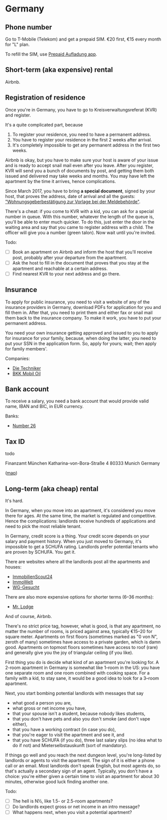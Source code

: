 # Germany

## Phone number

Go to T-Mobile (Telekom) and get a prepaid SIM. €20 first, €15 every month for
"L" plan.

To refill the SIM, use [Prepaid Aufladung app](https://itunes.apple.com/de/app/prepaid-aufladung/id881818215?mt=8).

## Short-term (aka expensive) rental

Airbnb.

## Registration of residence

Once you're in Germany, you have to go to Kreisverwaltungsreferat (KVR) and register.

It's a quite complicated part, because

1. To register your residence, you need to have a permanent address.
1. You have to register your residence in the first 2 weeks after arrival.
1. It's completely impossible to get any permanent address in the first two weeks.

Airbnb is okay, but you have to make sure your host is aware of your issue and
is ready to accept snail mail even after you leave. After you register, KVR will
send you a bunch of documents by post, and getting them both issued and
delivered may take weeks and months. You may have left the apartment by the time
it arrives, hence complications.

Since March 2017, you have to bring **a special document**, signed by your host,
that proves the address, date of arrival and all the guests:
["Wohnungsgeberbestätigung zur Vorlage bei der
Meldebehörde"](https://www.muenchen.de/rathaus/dam/jcr:2c08134d-c663-452b-9eb5-3ce859ba5d37/Wohnungsgeberbest&auml;tigung_Internet.pdf).

There's a cheat: if you come to KVR with a kid, you can ask for a special number
in queue. With this number, whatever the length of the queue is, you'll be able
to enter much quicker. To do this, just enter the door in the waiting area and
say that you came to register address with a child. The officer will give you a
number (green talon). Now wait until you're invited.

Todo:

- [ ] Book an apartment on Airbnb and inform the host that you'll receive post, probably after your departure from the apartment.
- [ ] Ask the host to fill in the document that proves that you stay at the apartment and reachable at a certain address.
- [ ] Find nearest KVR to your next address and go there.

## Insurance

To apply for public insurance, you need to visit a website of any of the
insurance providers in Germany, download PDFs for application for you and fill
them in. After that, you need to print them and either fax or snail mail them
back to the insurance company. To make it work, you have to put your permanent
address.

You need your own insurance getting approved and issued to you to apply for
insurance for your family, because, when doing the latter, you need to put your
SSN in the application form. So, apply for yours; wait; then apply for family
members'.

Companies:

- [Die Techniker](http://tk.de/)
- [BKK Mobil Oil](https://www.bkk-mobil-oil.de/)

## Bank account

To receive a salary, you need a bank account that would provide valid name, IBAN
and BIC, in EUR currency.

Banks:

- [Number 26](https://n26.com/eu/)

## Tax ID

todo

Finanzamt München
Katharina-von-Bora-Straße 4
80333 Munich
Germany

([map](https://maps.apple.com/place?address=Katharina-von-Bora-Straße%204%0A80333%20Munich%0AGermany&auid=8972160019188516984&ll=48.143030000000003%2C11.56531&q=Finanzamt%20München))

## Long-term (aka cheap) rental

It's hard.

In Germany, when you move into an apartment, it's considered you move there for
ages. At the same time, the market is regulated and competitive. Hence the
complications: landlords receive hundreds of applications and need to pick the
most reliable tenant.

In Germany, credit score is a thing. Your credit score depends on your salary
and payment history. When you just moved to Germany, it's impossible to get a
SCHUFA rating. Landlords prefer potential tenants who are proven by SCHUFA. You
get it.

There are websites where all the landlords post all the apartments and houses:

- [ImmobilienScout24](https://www.immobilienscout24.de/)
- [ImmoWelt](https://www.immowelt.de/)
- [WG-Gesucht](http://www.wg-gesucht.de/)

There are also more expensive options for shorter terms (6–36 months):

- [Mr. Lodge](https://www.mrlodge.com/)

And of course, Airbnb.

There's no strict price tag, however, what is good, is that any apartment, no
matter the number of rooms, is priced against area, typically €15–20 for square
meter. Apartments on first floors (sometimes marked as "0 von N", zeroth of
many) sometimes have access to a private garden, which is damn good. Apartments
on topmost floors sometimes have access to roof (rare) and generally give you
the joy of triangular ceiling (if you like).

First thing you do is decide what kind of an apartment you're looking for. A
2-room apartment in Germany is somewhat like 1–room in the US: you have one
separate room and one room combined with cooking space. For a family with a kid,
to stay sane, it would be a good idea to look for a 3–room apartment.

Next, you start bombing potential landlords with messages that say

- what good a person you are,
- what gross or net income you have,
- that your spouse isn't a student, because nobody likes students,
- that you don't have pets and also you don't smoke (and don't vape either),
- that you have a working contract (in case you do),
- that you're eager to visit the apartment and see it, and
- that you have SCHUFA (if you do), three last salary slips (no idea what to do
  if not) and Mieterselbstauskunft (sort of mandatory).

If things go well and you reach the next dungeon level, you're long-listed by
landlords or agents to visit the apartment. The sign of it is either a phone
call or an email. Most landlords don't speak English, but most agents do, so
that's actually a secondary sign of an agent. Typically, you don't have a
choice: you're either given a certain time to visit an apartment for about 30
minutes, otherwise good luck finding another one.

Todo:

- [ ] The hell is N½, like 1.5- or 2.5-room apartments?
- [ ] Do landlords expect gross or net income in an intro message?
- [ ] What happens next, when you visit a potential apartment?
